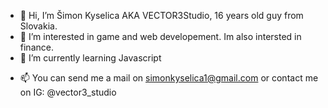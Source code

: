 - 👋 Hi, I’m Šimon Kyselica AKA VECTOR3Studio, 16 years old guy from Slovakia.
- 👀 I’m interested in game and web developement. Im also intersted in finance.
- 🌱 I’m currently learning Javascript
<!-- 💞️ I’m looking to collaborate on ...--->
- 📫 You can send me a mail on simonkyselica1@gmail.com or contact me on IG: @vector3_studio

<!---
VECTOR3Studio/VECTOR3Studio is a ✨ special ✨ repository because its `README.md` (this file) appears on your GitHub profile.
You can click the Preview link to take a look at your changes.
--->
